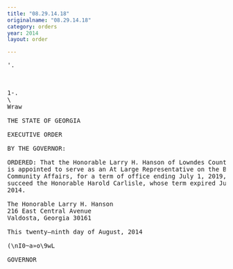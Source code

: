 ```yaml
---
title: "08.29.14.18"
originalname: "08.29.14.18"
category: orders
year: 2014
layout: order

---
```

<pre>
'.

   

1-.
\
Wraw

THE STATE OF GEORGIA

EXECUTIVE ORDER

BY THE GOVERNOR:

ORDERED: That the Honorable Larry H. Hanson of Lowndes County, Georgia,
is appointed to serve as an At Large Representative on the Board of
Community Affairs, for a term of office ending July 1, 2019, to
succeed the Honorable Harold Carlisle, whose term expired July 1,
2014.

The Honorable Larry H. Hanson
216 East Central Avenue
Valdosta, Georgia 30161

This twenty—ninth day of August, 2014

(\nI0~a»o\9wL

GOVERNOR

</pre>
